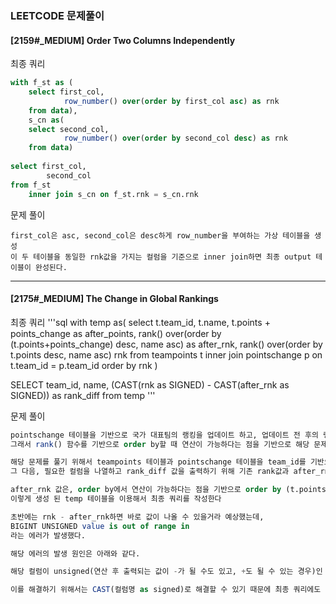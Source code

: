 ### LEETCODE 문제풀이

#### [2159#_MEDIUM] Order Two Columns Independently
최종 쿼리
```sql
with f_st as (
    select first_col,
            row_number() over(order by first_col asc) as rnk
    from data),
    s_cn as(
    select second_col,
            row_number() over(order by second_col desc) as rnk
    from data)
    
select first_col,
        second_col
from f_st  
    inner join s_cn on f_st.rnk = s_cn.rnk
```
문제 풀이 
```
first_col은 asc, second_col은 desc하게 row_number을 부여하는 가상 테이블을 생성
이 두 테이블을 동일한 rnk값을 가지는 컬럼을 기준으로 inner join하면 최종 output 테이블이 완성된다. 
```

--------
#### [2175#_MEDIUM] The Change in Global Rankings

최종 쿼리
'''sql
with temp as(
        select t.team_id,
                t.name,
                t.points + points_change as after_points,
                rank() over(order by (t.points+points_change) desc, name asc) as after_rnk,
                rank() over(order by t.points desc, name asc) rnk
        from teampoints t 
            inner join pointschange p on t.team_id = p.team_id
        order by rnk
)

SELECT  team_id, 
        name,
        (CAST(rnk as SIGNED) - CAST(after_rnk as SIGNED)) as rank_diff
from temp
'''

문제 풀이 
```sql
pointschange 테이블을 기반으로 국가 대표팀의 랭킹을 업데이트 하고, 업데이트 전 후의 랭킹 값의 차이를 출력해야 한다.
그래서 rank() 함수를 기반으로 order by할 때 연산이 가능하다는 점을 기반으로 해당 문제를 해결하려고 함.

해당 문제를 풀기 위해서 teampoints 테이블과 pointschange 테이블을 team_id를 기반으로 inner join을 진행해서 필요한 정보를 뽑아올 수 있게 한다.
그 다음, 필요한 컬럼을 나열하고 rank_diff 값을 출력하기 위해 기존 rank값과 after_rnk값을 rank() 함수를 이용해서 생성한다.

after_rnk 값은, order by에서 연산이 가능하다는 점을 기반으로 order by (t.points + points_change) desc, name asc<- 정렬 조건으로 해서 생성하고
이렇게 생성 된 temp 테이블을 이용해서 최종 쿼리를 작성한다

초반에는 rnk - after_rnk하면 바로 값이 나올 수 있을거라 예상했는데, 
BIGINT UNSIGNED value is out of range in
라는 에러가 발생했다.

해당 에러의 발생 원인은 아래와 같다.

해당 컬럼이 unsigned(연산 후 출력되는 값이 -가 될 수도 있고, +도 될 수 있는 경우)인 경우에 해당 에러가 발생한다. 

이를 해결하기 위해서는 CAST(컬럼명 as signed)로 해결할 수 있기 때문에 최종 쿼리에도 이를 적용하는 식으로 해서 에러를 해결했다.
```
